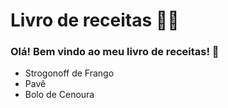 # Livro de receitas 👨‍🍳

### Olá! Bem vindo ao meu livro de receitas! 👋

- Strogonoff de Frango
- Pavê
- Bolo de Cenoura
